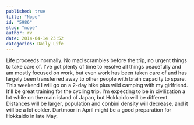 ```yaml
---
published: true
title: "Nope"
id: "5986"
slug: "nope"
author: rv
date: 2014-04-14 23:52
categories: Daily Life
---
```

Life proceeds normally. No mad scrambles before the trip, no urgent things to take care of. I've got plenty of time to resolve all things peacefully and am mostly focused on work, but even work has been taken care of and has largely been transferred away to other people with brain capacity to spare. This weekend I will go on a 2-day hike plus wild camping with my girlfriend. It'll be great training for the cycling trip. I'm expecting to be in civilization a lot while on the main island of Japan, but Hokkaido will be different. Distances will be larger, population and conbini density will decrease, and it will be a lot colder. Dartmoor in April might be a good preparation for Hokkaido in late May.